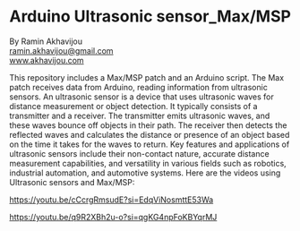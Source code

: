 # Arduino Ultrasonic sensor_Max/MSP

By Ramin Akhavijou <br>
ramin.akhavijou@gmail.com <br>
www.akhavijou.com

This repository includes a Max/MSP patch and an Arduino script. The Max patch receives data from Arduino, reading information from ultrasonic sensors. 
An ultrasonic sensor is a device that uses ultrasonic waves for distance measurement or object detection. It typically consists of a transmitter and a receiver. The transmitter emits ultrasonic waves, and these waves bounce off objects in their path. The receiver then detects the reflected waves and calculates the distance or presence of an object based on the time it takes for the waves to return.
Key features and applications of ultrasonic sensors include their non-contact nature, accurate distance measurement capabilities, and versatility in various fields such as robotics, industrial automation, and automotive systems. 
Here are the videos using Ultrasonic sensors and Max/MSP:

https://youtu.be/cCcrgRmsudE?si=EdqViNosmttE53Wa

https://youtu.be/q9R2XBh2u-o?si=qgKG4npFoKBYqrMJ


